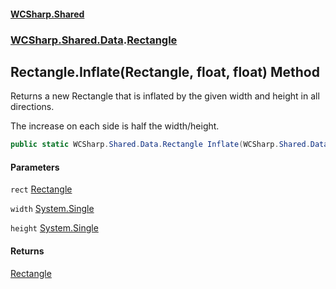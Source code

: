 #### [WCSharp.Shared](README.md 'README')
### [WCSharp.Shared.Data](WCSharp.Shared.Data.md 'WCSharp.Shared.Data').[Rectangle](WCSharp.Shared.Data.Rectangle.md 'WCSharp.Shared.Data.Rectangle')

## Rectangle.Inflate(Rectangle, float, float) Method

Returns a new Rectangle that is inflated by the given width and height in all directions.  
  
The increase on each side is half the width/height.

```csharp
public static WCSharp.Shared.Data.Rectangle Inflate(WCSharp.Shared.Data.Rectangle rect, float width, float height);
```
#### Parameters

<a name='WCSharp.Shared.Data.Rectangle.Inflate(WCSharp.Shared.Data.Rectangle,float,float).rect'></a>

`rect` [Rectangle](WCSharp.Shared.Data.Rectangle.md 'WCSharp.Shared.Data.Rectangle')

<a name='WCSharp.Shared.Data.Rectangle.Inflate(WCSharp.Shared.Data.Rectangle,float,float).width'></a>

`width` [System.Single](https://docs.microsoft.com/en-us/dotnet/api/System.Single 'System.Single')

<a name='WCSharp.Shared.Data.Rectangle.Inflate(WCSharp.Shared.Data.Rectangle,float,float).height'></a>

`height` [System.Single](https://docs.microsoft.com/en-us/dotnet/api/System.Single 'System.Single')

#### Returns
[Rectangle](WCSharp.Shared.Data.Rectangle.md 'WCSharp.Shared.Data.Rectangle')